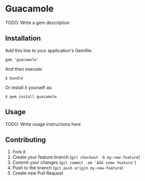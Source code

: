 # Guacamole

TODO: Write a gem description

## Installation

Add this line to your application's Gemfile:

    gem 'guacamole'

And then execute:

    $ bundle

Or install it yourself as:

    $ gem install guacamole

## Usage

TODO: Write usage instructions here

## Contributing

1. Fork it
2. Create your feature branch (`git checkout -b my-new-feature`)
3. Commit your changes (`git commit -am 'Add some feature'`)
4. Push to the branch (`git push origin my-new-feature`)
5. Create new Pull Request
